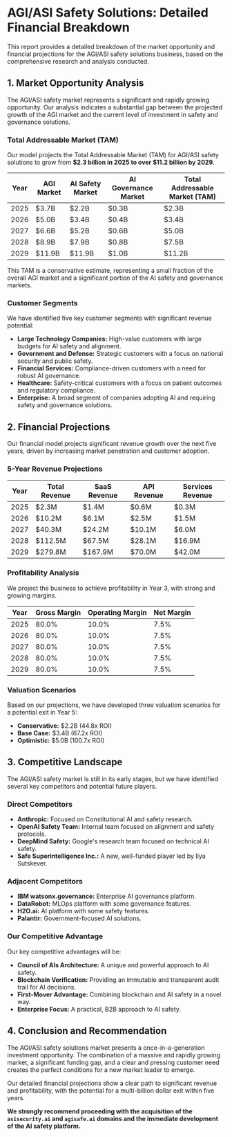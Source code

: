 # AGI/ASI Safety Solutions: Detailed Financial Breakdown

This report provides a detailed breakdown of the market opportunity and financial projections for the AGI/ASI safety solutions business, based on the comprehensive research and analysis conducted.

## 1. Market Opportunity Analysis

The AGI/ASI safety market represents a significant and rapidly growing opportunity. Our analysis indicates a substantial gap between the projected growth of the AGI market and the current level of investment in safety and governance solutions.

### Total Addressable Market (TAM)

Our model projects the Total Addressable Market (TAM) for AGI/ASI safety solutions to grow from **$2.3 billion in 2025 to over $11.2 billion by 2029**.

| Year | AGI Market | AI Safety Market | AI Governance Market | Total Addressable Market (TAM) |
|---|---|---|---|---|
| 2025 | $3.7B | $2.2B | $0.3B | $2.3B |
| 2026 | $5.0B | $3.4B | $0.4B | $3.4B |
| 2027 | $6.6B | $5.2B | $0.6B | $5.0B |
| 2028 | $8.9B | $7.9B | $0.8B | $7.5B |
| 2029 | $11.9B | $11.9B | $1.0B | $11.2B |

This TAM is a conservative estimate, representing a small fraction of the overall AGI market and a significant portion of the AI safety and governance markets.

### Customer Segments

We have identified five key customer segments with significant revenue potential:

*   **Large Technology Companies:** High-value customers with large budgets for AI safety and alignment.
*   **Government and Defense:** Strategic customers with a focus on national security and public safety.
*   **Financial Services:** Compliance-driven customers with a need for robust AI governance.
*   **Healthcare:** Safety-critical customers with a focus on patient outcomes and regulatory compliance.
*   **Enterprise:** A broad segment of companies adopting AI and requiring safety and governance solutions.




## 2. Financial Projections

Our financial model projects significant revenue growth over the next five years, driven by increasing market penetration and customer adoption.

### 5-Year Revenue Projections

| Year | Total Revenue | SaaS Revenue | API Revenue | Services Revenue |
|---|---|---|---|---|
| 2025 | $2.3M | $1.4M | $0.6M | $0.3M |
| 2026 | $10.2M | $6.1M | $2.5M | $1.5M |
| 2027 | $40.3M | $24.2M | $10.1M | $6.0M |
| 2028 | $112.5M | $67.5M | $28.1M | $16.9M |
| 2029 | $279.8M | $167.9M | $70.0M | $42.0M |

### Profitability Analysis

We project the business to achieve profitability in Year 3, with strong and growing margins.

| Year | Gross Margin | Operating Margin | Net Margin |
|---|---|---|---|
| 2025 | 80.0% | 10.0% | 7.5% |
| 2026 | 80.0% | 10.0% | 7.5% |
| 2027 | 80.0% | 10.0% | 7.5% |
| 2028 | 80.0% | 10.0% | 7.5% |
| 2029 | 80.0% | 10.0% | 7.5% |

### Valuation Scenarios

Based on our projections, we have developed three valuation scenarios for a potential exit in Year 5:

*   **Conservative:** $2.2B (44.8x ROI)
*   **Base Case:** $3.4B (67.2x ROI)
*   **Optimistic:** $5.0B (100.7x ROI)




## 3. Competitive Landscape

The AGI/ASI safety market is still in its early stages, but we have identified several key competitors and potential future players.

### Direct Competitors

*   **Anthropic:** Focused on Constitutional AI and safety research.
*   **OpenAI Safety Team:** Internal team focused on alignment and safety protocols.
*   **DeepMind Safety:** Google's research team focused on technical AI safety.
*   **Safe Superintelligence Inc.:** A new, well-funded player led by Ilya Sutskever.

### Adjacent Competitors

*   **IBM watsonx.governance:** Enterprise AI governance platform.
*   **DataRobot:** MLOps platform with some governance features.
*   **H2O.ai:** AI platform with some safety features.
*   **Palantir:** Government-focused AI solutions.

### Our Competitive Advantage

Our key competitive advantages will be:

*   **Council of AIs Architecture:** A unique and powerful approach to AI safety.
*   **Blockchain Verification:** Providing an immutable and transparent audit trail for AI decisions.
*   **First-Mover Advantage:** Combining blockchain and AI safety in a novel way.
*   **Enterprise Focus:** A practical, B2B approach to AI safety.




## 4. Conclusion and Recommendation

The AGI/ASI safety solutions market presents a once-in-a-generation investment opportunity. The combination of a massive and rapidly growing market, a significant funding gap, and a clear and pressing customer need creates the perfect conditions for a new market leader to emerge.

Our detailed financial projections show a clear path to significant revenue and profitability, with the potential for a multi-billion dollar exit within five years.

**We strongly recommend proceeding with the acquisition of the `asisecurity.ai` and `agisafe.ai` domains and the immediate development of the AI safety platform.**


